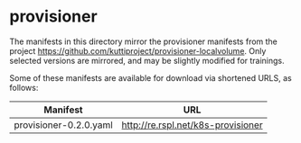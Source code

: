 # provisioner

The manifests in this directory mirror the provisioner manifests from the project https://github.com/kuttiproject/provisioner-localvolume. Only selected versions are mirrored, and may be slightly modified for trainings.

Some of these manifests are available for download via shortened URLS, as follows:

|Manifest|URL|
|---|---|
|provisioner-0.2.0.yaml|http://re.rspl.net/k8s-provisioner|



